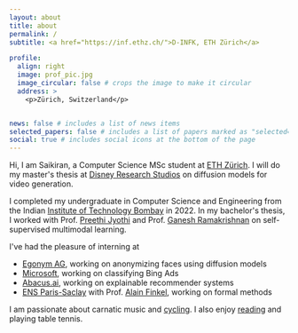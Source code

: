 ```yaml
---
layout: about
title: about
permalink: /
subtitle: <a href="https://inf.ethz.ch/">D-INFK, ETH Zürich</a>

profile:
  align: right
  image: prof_pic.jpg
  image_circular: false # crops the image to make it circular
  address: >
    <p>Zürich, Switzerland</p>


news: false # includes a list of news items
selected_papers: false # includes a list of papers marked as "selected={true}"
social: true # includes social icons at the bottom of the page
---
```


Hi, I am Saikiran, a Computer Science MSc student at [ETH Zürich](https://inf.ethz.ch/). I will do my master's thesis at [Disney Research Studios](https://studios.disneyresearch.com/) on diffusion models for video generation.

I completed my undergraduate in Computer Science and Engineering from the Indian [Institute of Technology Bombay](https://iitb.ac.in) in 2022. In my bachelor's thesis, I worked with Prof. [Preethi Jyothi](https://www.cse.iitb.ac.in/~pjyothi/) and Prof. [Ganesh Ramakrishnan](https://www.cse.iitb.ac.in/~ganesh/) on self-supervised multimodal learning. 

I've had the pleasure of interning at 
- [Egonym AG](https://egonym.com/), working on anonymizing faces using diffusion models
- [Microsoft](https://microsoft.com), working on classifying Bing Ads
- [Abacus.ai](https://abacus.ai), working on explainable recommender systems
- [ENS Paris-Saclay]() with Prof. [Alain Finkel](http://www.lsv.fr/~finkel/), working on formal methods

I am passionate about carnatic music and [cycling](https://www.strava.com/athletes/116391594). I also enjoy [reading](https://www.goodreads.com/skeleton-detective) and playing table tennis.   
